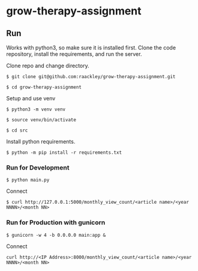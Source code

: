 # grow-therapy-assignment

## Run

Works with python3, so make sure it is installed first.  Clone the code repository, install the requirements, and run the server.

Clone repo and change directory.

`$ git clone git@github.com:raackley/grow-therapy-assignment.git`

`$ cd grow-therapy-assignment`

Setup and use venv

`$ python3 -m venv venv`

`$ source venv/bin/activate`

`$ cd src`

Install python requirements.

`$ python -m pip install -r requirements.txt`

### Run for Development

`$ python main.py`

Connect

`$ curl http://127.0.0.1:5000/monthly_view_count/<article name>/<year NNNN>/<month NN>`

### Run for Production with gunicorn

`$ gunicorn -w 4 -b 0.0.0.0 main:app &`

Connect

`curl http://<IP Address>:8000/monthly_view_count/<article name>/<year NNNN>/<month NN>`
